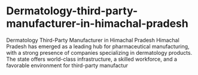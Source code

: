 # Dermatology-third-party-manufacturer-in-himachal-pradesh
Dermatology Third-Party Manufacturer in Himachal Pradesh  Himachal Pradesh has emerged as a leading hub for pharmaceutical manufacturing, with a strong presence of companies specializing in dermatology products. The state offers world-class infrastructure, a skilled workforce, and a favorable environment for third-party manufactur 
